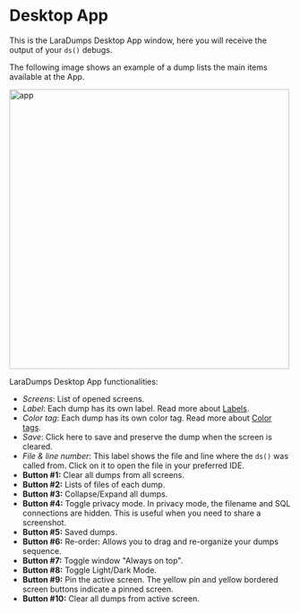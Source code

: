 # Desktop App

This is the LaraDumps Desktop App window, here you will receive the output of your `ds()` debugs.

The following image shows an example of a dump lists the main items available at the App.

<img src="(../../_media/app.png" alt="app" width="500">

LaraDumps Desktop App functionalities:

- *Screens*: List of opened screens.
- *Label*: Each dump has its own label. Read more about [Labels](laravel/debug/usage?id=label).
- *Color tag*: Each dump has its own color tag. Read more about [Color tags](laravel/debug/usage?id=color-tag).
- *Save*: Click here to save and preserve the dump when the screen is cleared.
- *File & line number*: This label shows the file and line where the `ds()` was called from. Click on it to open the file in your preferred IDE.
- **Button #1:** Clear all dumps from all screens.
- **Button #2:** Lists of files of each dump.
- **Button #3:** Collapse/Expand all dumps.
- **Button #4:** Toggle privacy mode. In privacy mode, the filename and SQL connections are hidden. This is useful when you need to share a screenshot.
- **Button #5:** Saved dumps.
- **Button #6:** Re-order: Allows you to drag and re-organize your dumps sequence.
- **Button #7:** Toggle window "Always on top".
- **Button #8:** Toggle Light/Dark Mode.
- **Button #9:** Pin the active screen. The yellow pin and yellow bordered screen buttons indicate a pinned screen.
- **Button #10:** Clear all dumps from active screen.

